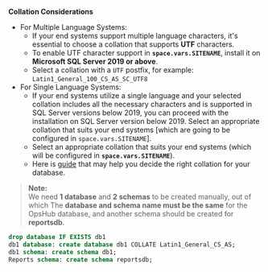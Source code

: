**Collation Considerations**

* For Multiple Language Systems:
  * If your end systems support multiple language characters, it's essential to choose a collation that supports **UTF** characters.
  * To enable UTF character support in **<code class="expression">space.vars.SITENAME</code>**, install it on **Microsoft SQL Server 2019 or above**.
  * Select a collation with a `UTF` postfix, for example: `Latin1_General_100_CS_AS_SC_UTF8`
* For Single Language Systems:
  * If your end systems utilize a single language and your selected collation includes all the necessary characters and is supported in SQL Server versions below 2019, you can proceed with the installation on SQL Server version below 2019. Select an appropriate collation that suits your end systems [which are going to be configured in <code class="expression">space.vars.SITENAME</code>].
  * Select an appropriate collation that suits your end systems (which will be configured in **<code class="expression">space.vars.SITENAME</code>**).
  * Here is [guide](https://learn.microsoft.com/en-us/sql/relational-databases/collations/collation-and-unicode-support?view=sql-server-ver16) that may help you decide the right collation for your database.

> **Note:**  
> We need **1 database** and **2 schemas** to be created manually, out of which The **database and schema name must be the same** for the OpsHub database, and another schema should be created for **reportsdb**.

```sql
drop database IF EXISTS db1
db1 database: create database db1 COLLATE Latin1_General_CS_AS;
db1 schema: create schema db1;
Reports schema: create schema reportsdb;
```